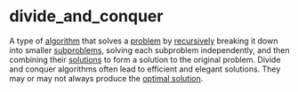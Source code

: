# divide_and_conquer

A type of [algorithm](mathematics/algorithm) that solves a [problem](mathematics/problem) by [recursively](computer_science/recursion) breaking it down into smaller [subproblems](mathematics/subproblem), solving each subproblem independently, and then combining their [solutions](mathematics/solution) to form a solution to the original problem. Divide and conquer algorithms often lead to efficient and elegant solutions. They may or may not always produce the [optimal solution](mathematics/optimal_solution).
